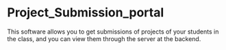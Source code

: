 # Project_Submission_portal
This software allows you to get submissions of projects of your students in the class, and you can view them through the server at the backend.
